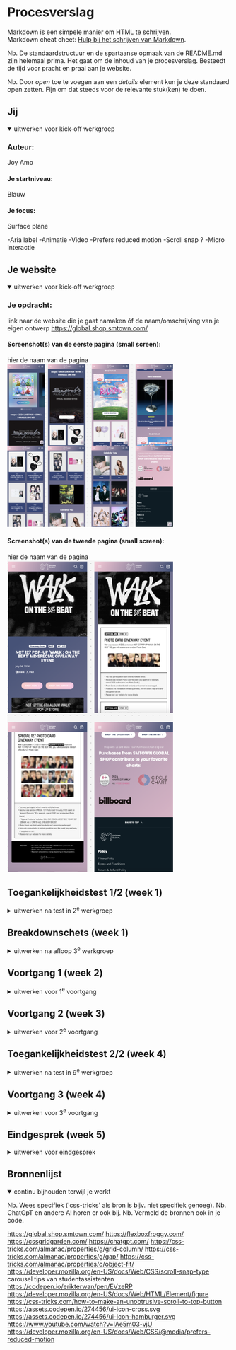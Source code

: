 # Procesverslag
Markdown is een simpele manier om HTML te schrijven.  
Markdown cheat cheet: [Hulp bij het schrijven van Markdown](https://github.com/adam-p/markdown-here/wiki/Markdown-Cheatsheet).

Nb. De standaardstructuur en de spartaanse opmaak van de README.md zijn helemaal prima. Het gaat om de inhoud van je procesverslag. Besteedt de tijd voor pracht en praal aan je website.

Nb. Door *open* toe te voegen aan een *details* element kun je deze standaard open zetten. Fijn om dat steeds voor de relevante stuk(ken) te doen.





## Jij

<details open>
  <summary>uitwerken voor kick-off werkgroep</summary>

  ### Auteur:
  Joy Amo

  #### Je startniveau:
  Blauw

  #### Je focus:
  Surface plane

  -Aria label
  -Animatie
  -Video
  -Prefers reduced motion
  -Scroll snap ?
  -Micro interactie
 
</details>





## Je website


<details open>
  <summary>uitwerken voor kick-off werkgroep</summary>

  ### Je opdracht:
  link naar de website die je gaat namaken óf de naam/omschrijving van je eigen ontwerp
  https://global.shop.smtown.com/ 

  #### Screenshot(s) van de eerste pagina (small screen): 
  hier de naam van de pagina  
  <img src="readme-images/pagina1.png" width="375px" alt="omschrijving van de pagina">

  #### Screenshot(s) van de tweede pagina (small screen):
  hier de naam van de pagina  
  <img src="readme-images/pagina2.png" width="375px" alt="omschrijving van de pagina">
 
</details>



## Toegankelijkheidstest 1/2 (week 1)

<details>
  <summary>uitwerken na test in 2<sup>e</sup> werkgroep</summary>

  ### Bevindingen
  Lijst met je bevindingen die in de test naar voren kwamen:
   <img src="readme-images/WCAG_checklist.jpg" width="375px" alt="WCAG checklist 1">
   <img src="readme-images/WCAG_checklist_2.png" width="375px" alt="WCAG checklist 2">
   <img src="readme-images/WCAG_checklist_3.png" width="375px" alt="WCAG checklist 3">
   <img src="readme-images/WCAG_checklist_4.png" width="375px" alt="WCAG checklist 4">
   <img src="readme-images/WCAG_checklist_5.png" width="375px" alt="WCAG checklist 5">

   In deze toegankelijkheidstest zijn Tessa en ik door de wcag checklist heen gegaan. We zijn tegelijk door onze gekozen websites heen gegaan en zo de yes or no vragen door heen gegaan. 
</details>


## Breakdownschets (week 1)

<details>
  <summary>uitwerken na afloop 3<sup>e</sup> werkgroep</summary>

  ### de hele pagina: 
  <img src="readme-images/breakdown_schets_1.png" width="375px" alt="breakdown van de hele pagina">

  ### dynamisch deel (bijv menu): 
  <img src="readme-images/dummy-plaatje.jpg" width="375px" alt="breakdown van een dynamisch deel">

  ### wellicht nog een dynamisch deel (bijv filter): 
  <img src="readme-images/dummy-plaatje.jpg" width="375px" alt="breakdown van nog een dynamisch deel">

</details>





## Voortgang 1 (week 2)

<details>
  <summary>uitwerken voor 1<sup>e</sup> voortgang</summary>

  ### Stand van zaken
  Eerste week verliep erg soepel, het was voornamelijk alleen nog de html erin zetten wat niet heel veel moeite koste, wel moest ik goed na denken wat in articles en divjes kon maar heb er uiteindelijk divs van gemaakt en bij de feedback gevraagd wat ik het best kan doen om zo min mogelijk divs te gebruiken. 


  ### Agenda voor meeting
  samen met je groepje opstellen

| Thomas     | Braham         | Aya    | Joy        |
  | ---            | ---                | ---          | ---              |
  | Hoe maken we vormen? Met vector of images?  | Hoe zit een Carroussel in elkaar?             | Kloppen onze breakdownschetsen?    | Wat is de beste manier om een video te embedden?    |
  | Hoe maak je een progressiebalk bij een carroussel? | Hoe maak je een hamburgermenu met animatie zonder images te gebruiken? | Waar precies moet je div gebruiken en waar een class? | Is onze HTML zo oké & correct? |

  ### Verslag van meeting
  hier na afloop snel de uitkomsten van de meeting vastleggen

carousel → reset - javascript ( hoeft niet infinite ) 

carousel zonder js → articel op css tricks ( animatie is beetje anders, zonder js is ok) 

menu balk ( hamburger menu js ) 

zoveel mogelijk sections & articles 

class → nodig wnr je 2e pagina gaat vormgeven 

aria-label is goed om te gebruiken voor screenreader → mag worden gebruikt

mdn web docs → details 

minimaal 5 surface plane ✈️ 

loop, aria attribuut,

</details>





## Voortgang 2 (week 3)

<details>
  <summary>uitwerken voor 2<sup>e</sup> voortgang</summary>

  ### Stand van zaken
 Deze week had ik erg veel moeite met opstarten. In deze week begon ik met mijn CSS, dit verliep wel okay, ik vond het moeilijk om een carousel te maken waardoor ik snel vast zat. 



  ### Agenda voor meeting
  samen met je groepje opstellen

| Thomas      | Braham          | Aya    | Joy        |
  | ---            | ---                | ---          | ---              |
  | Hoe zorg ik dat mijn header van kleur verandert, als ik voorbij een bepaald punt op mijn pagina ben?  | Hoe krijg ik de pijl van de details element aan de andere kant van de summary?    | hoe zorg ik dat een deel van de header vast blijven tijdnes het scrollen (position: fixed en sticky niet gewerkt)  | en dan ik dat    |
  | Is het echt verkeerd om dingen te positionen met paddings en margins?            | Moest je nou je hele main een class geven, of per element?              | Mijn elementen schuiven naar rechts toe en ik weet niet waar ik een fout heb staan in de code. Alles staat scheef hellup!!!!          | ...              |


  ### Verslag van meeting
Ik had deze week nog niet veel CSS, maar volgens de studenten assistenten zag het er al wel netjes uit. Daarnaast hebben ze mij een paar tips gegeven over hoe ik het beste een carousel in elkaar kon zetten en ze stuurden en paar linkjes door. 

</details>





## Toegankelijkheidstest 2/2 (week 4)

<details>
  <summary>uitwerken na test in 9<sup>e</sup> werkgroep</summary>

  ### Bevindingen
  Lijst met je bevindingen die in de test naar voren kwamen (geef ook aan wat er verbeterd is):

   <img src="readme-images/WCAG2_checklist_1.jpeg.png" width="375px" alt="WCAG checklist 1">
   <img src="readme-images/WCAG2_checklist_2.png" width="375px" alt="WCAG checklist 2">
   <img src="readme-images/WCAG2_checklist_3.png" width="375px" alt="WCAG checklist 3">
   <img src="readme-images/WCAG2_checklist_4.png" width="375px" alt="WCAG checklist 4">
   <img src="readme-images/WCAG2_checklist_5.png" width="375px" alt="WCAG checklist 5">

   In deze les hebben we de toegankelijkheidstest gedaan met verschillende materialen om een soort van idee te krijgen hoe mensen met deze handicap ervaren om op het internet te surfen. Zelf heb ik een paar brillen geprobeerd en wat elistiekjes om mijn vingers heen. Ook zijn we door de website heen gegaan en heb ik de accesibility to speach functie gebruikt, dit vond ik nog erg lastig te begrijpen. 

</details>





## Voortgang 3 (week 4)

<details>
  <summary>uitwerken voor 3<sup>e</sup> voortgang</summary>

  ### Stand van zaken
 In deze week wil ik graag al begin hebben van mijn JS en al een groot deel van mijn CSS af hebben. 



  ### Agenda voor meeting
  samen met je groepje opstellen

| Thomas      | Braham         | Aya   | Joy        |
  | ---            | ---                | ---          | ---              |
  | Hoe kan ik het best die gradients doen van de afbeeldingen?  | Moet de carousel direct overeen komen met hoe de website er daadwerkelijk uitziet?             | en ik dit    | Wat vind je van het plan voor de rest van mijn werk?    |
  | Wat is de beste manier om vormen te maken? Met SVG, of met Border Radius? | Hoe los ik alle problemen met rescalability op? | nog een punt | dit wil ik zeker |
  | ...            | ...                | ...          | ...              |


  ### Verslag van meeting
Deze feedback sessie heb ik helaas niet bij kunnen wonen vanwege ziekte, wel heb ik mijn klasgenoten mijn vragen doorgegeven en hierdoor heb ik nog verder kunnen werken. 

- ik had gevraagd als alle details van de carousel moest worden verwerkt in onze pagina, daarop heb ik de antwoord gekregen dat het wel waard is om er tijd en moeite in te steken maar als het heel ingewikkeld wordt hoeft het geen identieke kopie te zijn. 

</details>





## Eindgesprek (week 5)

<details>
  <summary>uitwerken voor eindgesprek</summary>

  ### Je uitkomst - karakteristiek screenshots:
  <img src="readme-images/uitkomst_pagina_1.png" width="375px" alt="uitomst opdracht 1">


  ### Dit ging goed/Heb ik geleerd: 
  Door de oefeningen dat we tijdens de les hebben gedaan begreep ik beter hoe grid en flex-boxen werkten

  Herkanssing: Ik heb nu geleerd dat je meerdere codes kan aanspreken op CSS en allemaal dezelfde vormgeving kan geven zonder dat je ze een voor een aanspreekt. Ook ben ik er achter gekomen dat je insluiten kan gebruiken op youtube, wat je gelijk de iframe code van de video geeft. 

  <img src="readme-images/uitkomst_pagina_2.png" width="375px" alt="top">


  ### Dit was lastig/Is niet gelukt:
  1. De eerste obstakel dat ik had waren de buttons van de carousel. Ik vond dit erg lastig om na te maken en door tijds nood heb ik dit maar weg gelaten. 
  2. Daarnaast heb ik hulp gevraagd aan een klasgenootje hoe ik een hamburger menu in elkaar kon zetten sinds ik het zelf erg lastig vond. Met een paar tips en chatgpt is het me soort van gelukt, als ik meer tijd had gehad had ik hier meer in willen verdiepen. 
  3. Ik vond het lastig om een video te implimenteren en kon niet zo goed begrijpen hoe ik dat erin moest zetten, na wat rond vragen bij een paar klasgenoten werkte het alsnog niet.

Herkansing:
  4. Vanwege drukte heb ik helaas niet meer aan de hamburger menu kunnen zitten en kunnen verbeteren. Dit had ik nog wel graag gewilt. 

  <img src="readme-images/buttons_carousel.png" width="375px" alt="bummer">
  <img src="readme-images/hamburger_menu.png" width="375px" alt="bummer">
  <img src="readme-images/video.png" width="375px" alt="bummer">
</details>


## Bronnenlijst

<details open>
  <summary>continu bijhouden terwijl je werkt</summary>

  Nb. Wees specifiek ('css-tricks' als bron is bijv. niet specifiek genoeg). 
  Nb. ChatGpT en andere AI horen er ook bij.
  Nb. Vermeld de bronnen ook in je code.

https://global.shop.smtown.com/
https://flexboxfroggy.com/
https://cssgridgarden.com/
https://chatgpt.com/ 
https://css-tricks.com/almanac/properties/g/grid-column/
https://css-tricks.com/almanac/properties/g/gap/
https://css-tricks.com/almanac/properties/o/object-fit/ 
https://developer.mozilla.org/en-US/docs/Web/CSS/scroll-snap-type
carousel tips van studentassistenten
https://codepen.io/erikterwan/pen/EVzeRP
https://developer.mozilla.org/en-US/docs/Web/HTML/Element/figure
https://css-tricks.com/how-to-make-an-unobtrusive-scroll-to-top-button
https://assets.codepen.io/274456/ui-icon-cross.svg 
https://assets.codepen.io/274456/ui-icon-hamburger.svg
https://www.youtube.com/watch?v=lAe5m03-vjU
https://developer.mozilla.org/en-US/docs/Web/CSS/@media/prefers-reduced-motion 



</details>
